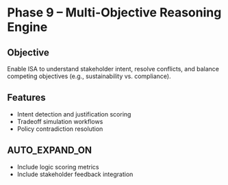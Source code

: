 # Phase 9 – Multi-Objective Reasoning Engine

## Objective
Enable ISA to understand stakeholder intent, resolve conflicts, and balance competing objectives (e.g., sustainability vs. compliance).

## Features
- Intent detection and justification scoring
- Tradeoff simulation workflows
- Policy contradiction resolution

## AUTO_EXPAND_ON
- Include logic scoring metrics
- Include stakeholder feedback integration
